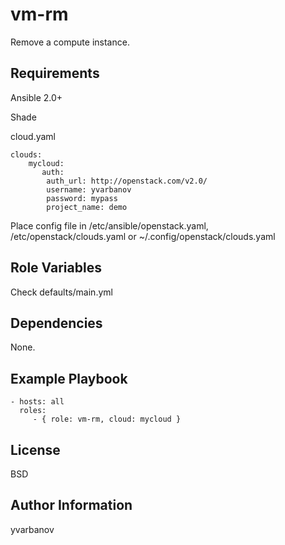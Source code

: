 vm-rm
=========

Remove a compute instance.

Requirements
------------

Ansible 2.0+

Shade

cloud.yaml


    clouds:
        mycloud:
           auth:
            auth_url: http://openstack.com/v2.0/
            username: yvarbanov
            password: mypass
            project_name: demo

Place config file in /etc/ansible/openstack.yaml, /etc/openstack/clouds.yaml or ~/.config/openstack/clouds.yaml

Role Variables
--------------

Check defaults/main.yml

Dependencies
------------

None.

Example Playbook
----------------

    - hosts: all
      roles:
         - { role: vm-rm, cloud: mycloud }

License
-------

BSD

Author Information
------------------

yvarbanov
